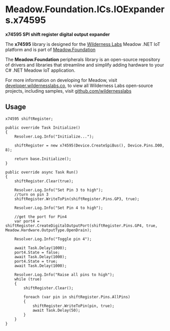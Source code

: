 # Meadow.Foundation.ICs.IOExpanders.x74595

**x74595 SPI shift register digital output expander**

The **x74595** library is designed for the [Wilderness Labs](www.wildernesslabs.co) Meadow .NET IoT platform and is part of [Meadow.Foundation](https://developer.wildernesslabs.co/Meadow/Meadow.Foundation/)

The **Meadow.Foundation** peripherals library is an open-source repository of drivers and libraries that streamline and simplify adding hardware to your C# .NET Meadow IoT application.

For more information on developing for Meadow, visit [developer.wildernesslabs.co](http://developer.wildernesslabs.co/), to view all Wilderness Labs open-source projects, including samples, visit [github.com/wildernesslabs](https://github.com/wildernesslabs/)

## Usage

```
x74595 shiftRegister;

public override Task Initialize()
{
    Resolver.Log.Info("Initialize...");

    shiftRegister = new x74595(Device.CreateSpiBus(), Device.Pins.D00, 8);

    return base.Initialize();
}

public override async Task Run()
{
    shiftRegister.Clear(true);

    Resolver.Log.Info("Set Pin 3 to high");
    //turn on pin 3
    shiftRegister.WriteToPin(shiftRegister.Pins.GP3, true);

    Resolver.Log.Info("Set Pin 4 to high");

    //get the port for Pin4
    var port4 = shiftRegister.CreateDigitalOutputPort(shiftRegister.Pins.GP4, true, Meadow.Hardware.OutputType.OpenDrain);

    Resolver.Log.Info("Toggle pin 4");

    await Task.Delay(1000);
    port4.State = false;
    await Task.Delay(1000);
    port4.State = true;
    await Task.Delay(1000);

    Resolver.Log.Info("Raise all pins to high");
    while (true)
    {
        shiftRegister.Clear();

        foreach (var pin in shiftRegister.Pins.AllPins)
        {
            shiftRegister.WriteToPin(pin, true);
            await Task.Delay(50);
        }
    }
}

```

